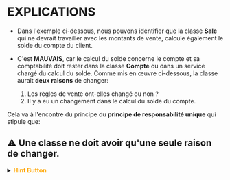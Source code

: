 # EXPLICATIONS

- Dans l'exemple ci-dessous, nous pouvons identifier que la classe **Sale** qui ne devrait
travailler avec les montants de vente, calcule également le solde du compte du client.
- C'est **MAUVAIS**, car le calcul du solde concerne le compte et sa comptabilité doit rester
dans la classe **Compte** ou dans un service chargé du calcul du solde. Comme mis en œuvre ci-dessous,
la classe aurait **deux raisons** de changer:
    
    1) Les règles de vente ont-elles changé ou non ?
    2) Il y a eu un changement dans le calcul du solde du compte.

Cela va à l'encontre du principe du **principe de responsabilité unique** qui stipule que:

## :warning: **Une classe ne doit avoir qu'une seule raison de changer.**


<details>
<summary><b style="color:orange">Hint Button</b></summary>

Pour respecter **le Principe de Responsabilité Unique**, tu pourrais déplacer les méthodes dans les bonnes classes. 

Ainsi chaque classe aurait une seule responsabilité : **Sale** gérerait la vente et **Account** gérerait le solde du compte.

</details>